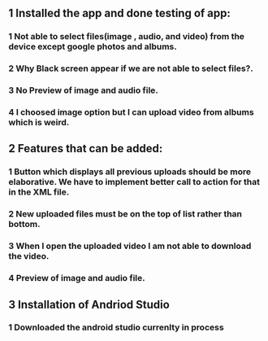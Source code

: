 
 ## 1 Installed the app and done testing of app:
 
  ### 1 Not able to select files(image , audio, and video) from the device except google photos and albums.
  ### 2 Why Black screen appear if we are not able to select files?.
  ### 3 No Preview of image and audio file.
  ### 4 I choosed image option but I can upload video from albums which is weird.

## 2 Features that can be added:

 ### 1 Button which displays all previous uploads should be more elaborative. We have to implement better call to action for that in the XML file.
 ### 2 New uploaded files must be on the top of list rather than bottom.
 ### 3 When I open the uploaded video I am not able to download the video.
 ### 4 Preview of image and audio file.

## 3 Installation of Andriod Studio 
### 1 Downloaded the android studio currenlty in process
